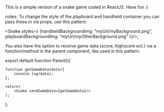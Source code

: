 This is a simple version of a snake game coded in ReactJS. Have fun :)

notes:
To change the style of the playboard and handheld container you can pass these in via props, use this pattern:


<Snake styles={
    {handheldBackgroundImg: "myUrl/myBackground.png",
    playboardBackgroundImg: "myUrl/myOtherBackground.png"
  }}/>,


You also have the option to receive game data (score, highscore ect.) via a function/method in the parent component, like used in this pattern:


export default function Parent(){

    function getGameData(data){
        console.log(data);
    };

    return(
        <Snake sendGameData={getGameData}/>
    );
};

